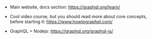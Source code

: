 - Main website, docs section: https://graphql.org/learn/
- Cool video course, but you should read more about core concepts, before starting it: https://www.howtographql.com/

- GraphQL + Nodejs: https://graphql.org/graphql-js/

